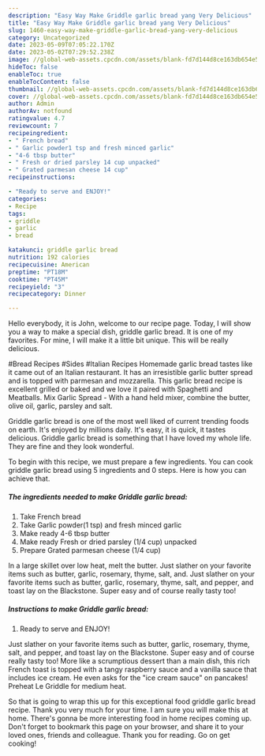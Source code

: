 ```yaml
---
description: "Easy Way Make Griddle garlic bread yang Very Delicious"
title: "Easy Way Make Griddle garlic bread yang Very Delicious"
slug: 1460-easy-way-make-griddle-garlic-bread-yang-very-delicious
category: Uncategorized
date: 2023-05-09T07:05:22.170Z
date: 2023-05-02T07:29:52.238Z
image: //global-web-assets.cpcdn.com/assets/blank-fd7d144d8ce163db654e5a02c40b08a2775adb7897d16e4062681dc7e1b2800f.png
hideToc: false
enableToc: true
enableTocContent: false
thumbnail: //global-web-assets.cpcdn.com/assets/blank-fd7d144d8ce163db654e5a02c40b08a2775adb7897d16e4062681dc7e1b2800f.png
cover: //global-web-assets.cpcdn.com/assets/blank-fd7d144d8ce163db654e5a02c40b08a2775adb7897d16e4062681dc7e1b2800f.png
author: Admin
authorAv: notfound
ratingvalue: 4.7
reviewcount: 7
recipeingredient:
- " French bread"
- " Garlic powder1 tsp and fresh minced garlic"
- "4-6 tbsp butter"
- " Fresh or dried parsley 14 cup unpacked"
- " Grated parmesan cheese 14 cup"
recipeinstructions:

- "Ready to serve and ENJOY!"
categories:
- Recipe
tags:
- griddle
- garlic
- bread

katakunci: griddle garlic bread 
nutrition: 192 calories
recipecuisine: American
preptime: "PT18M"
cooktime: "PT45M"
recipeyield: "3"
recipecategory: Dinner

---
```



Hello everybody, it is John, welcome to our recipe page. Today, I will show you a way to make a special dish, griddle garlic bread. It is one of my favorites. For mine, I will make it a little bit unique. This will be really delicious.

#Bread Recipes #Sides #Italian Recipes Homemade garlic bread tastes like it came out of an Italian restaurant. It has an irresistible garlic butter spread and is topped with parmesan and mozzarella. This garlic bread recipe is excellent grilled or baked and we love it paired with Spaghetti and Meatballs. Mix Garlic Spread - With a hand held mixer, combine the butter, olive oil, garlic, parsley and salt.

Griddle garlic bread is one of the most well liked of current trending foods on earth. It's enjoyed by millions daily. It's easy, it is quick, it tastes delicious. Griddle garlic bread is something that I have loved my whole life. They are fine and they look wonderful.


To begin with this recipe, we must prepare a few ingredients. You can cook griddle garlic bread using 5 ingredients and 0 steps. Here is how you can achieve that.

<!--inarticleads1-->

##### The ingredients needed to make Griddle garlic bread:

1. Take  French bread
1. Take  Garlic powder(1 tsp) and fresh minced garlic
1. Make ready 4-6 tbsp butter
1. Make ready  Fresh or dried parsley (1/4 cup) unpacked
1. Prepare  Grated parmesan cheese (1/4 cup)


In a large skillet over low heat, melt the butter. Just slather on your favorite items such as butter, garlic, rosemary, thyme, salt, and. Just slather on your favorite items such as butter, garlic, rosemary, thyme, salt, and pepper, and toast lay on the Blackstone. Super easy and of course really tasty too! 

<!--inarticleads2-->

##### Instructions to make Griddle garlic bread:


1. Ready to serve and ENJOY!

Just slather on your favorite items such as butter, garlic, rosemary, thyme, salt, and pepper, and toast lay on the Blackstone. Super easy and of course really tasty too! More like a scrumptious dessert than a main dish, this rich French toast is topped with a tangy raspberry sauce and a vanilla sauce that includes ice cream. He even asks for the &#34;ice cream sauce&#34; on pancakes! Preheat Le Griddle for medium heat. 

So that is going to wrap this up for this exceptional food griddle garlic bread recipe. Thank you very much for your time. I am sure you will make this at home. There's gonna be more interesting food in home recipes coming up. Don't forget to bookmark this page on your browser, and share it to your loved ones, friends and colleague. Thank you for reading. Go on get cooking!
